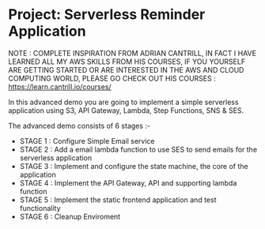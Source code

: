 # Project: Serverless Reminder Application

NOTE : COMPLETE INSPIRATION FROM ADRIAN CANTRILL, IN FACT I HAVE LEARNED ALL MY AWS SKILLS FROM HIS COURSES, IF YOU YOURSELF ARE GETTING STARTED OR ARE INTERESTED IN THE AWS AND CLOUD COMPUTING WORLD, PLEASE GO CHECK OUT HIS COURSES : https://learn.cantrill.io/courses/

In this advanced demo you are going to implement a simple serverless application using S3, API Gateway, Lambda, Step Functions, SNS & SES.  

The advanced demo consists of 6 stages :-

- STAGE 1 : Configure Simple Email service 
- STAGE 2 : Add a email lambda function to use SES to send emails for the serverless application 
- STAGE 3 : Implement and configure the state machine, the core of the application
- STAGE 4 : Implement the API Gateway, API and supporting lambda function
- STAGE 5 : Implement the static frontend application and test functionality
- STAGE 6 : Cleanup Enviroment








